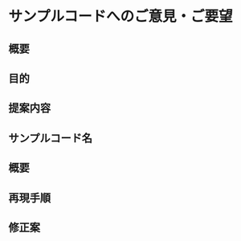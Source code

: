 # サンプルコードへのご意見・ご要望

<!-- ご意見のテンプレート -->
## 概要
## 目的
## 提案内容

<!-- ご要望のテンプレート -->
## サンプルコード名
## 概要
## 再現手順
## 修正案
